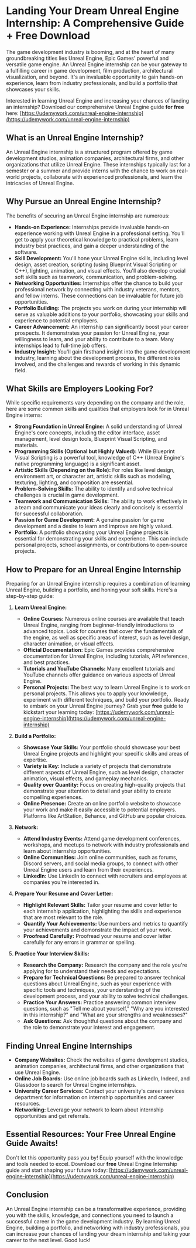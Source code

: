 # Landing Your Dream Unreal Engine Internship: A Comprehensive Guide + Free Download

The game development industry is booming, and at the heart of many groundbreaking titles lies Unreal Engine, Epic Games' powerful and versatile game engine. An Unreal Engine internship can be your gateway to a fulfilling career in game development, film production, architectural visualization, and beyond. It's an invaluable opportunity to gain hands-on experience, learn from industry professionals, and build a portfolio that showcases your skills.

Interested in learning Unreal Engine and increasing your chances of landing an internship? Download our comprehensive Unreal Engine guide **for free** here: [https://udemywork.com/unreal-engine-internship](https://udemywork.com/unreal-engine-internship)

## What is an Unreal Engine Internship?

An Unreal Engine internship is a structured program offered by game development studios, animation companies, architectural firms, and other organizations that utilize Unreal Engine. These internships typically last for a semester or a summer and provide interns with the chance to work on real-world projects, collaborate with experienced professionals, and learn the intricacies of Unreal Engine.

## Why Pursue an Unreal Engine Internship?

The benefits of securing an Unreal Engine internship are numerous:

*   **Hands-on Experience:** Internships provide invaluable hands-on experience working with Unreal Engine in a professional setting. You'll get to apply your theoretical knowledge to practical problems, learn industry best practices, and gain a deeper understanding of the software.
*   **Skill Development:** You'll hone your Unreal Engine skills, including level design, asset creation, scripting (using Blueprint Visual Scripting or C++), lighting, animation, and visual effects. You'll also develop crucial soft skills such as teamwork, communication, and problem-solving.
*   **Networking Opportunities:** Internships offer the chance to build your professional network by connecting with industry veterans, mentors, and fellow interns. These connections can be invaluable for future job opportunities.
*   **Portfolio Building:** The projects you work on during your internship will serve as valuable additions to your portfolio, showcasing your skills and experience to potential employers.
*   **Career Advancement:** An internship can significantly boost your career prospects. It demonstrates your passion for Unreal Engine, your willingness to learn, and your ability to contribute to a team. Many internships lead to full-time job offers.
*   **Industry Insight:** You'll gain firsthand insight into the game development industry, learning about the development process, the different roles involved, and the challenges and rewards of working in this dynamic field.

## What Skills are Employers Looking For?

While specific requirements vary depending on the company and the role, here are some common skills and qualities that employers look for in Unreal Engine interns:

*   **Strong Foundation in Unreal Engine:** A solid understanding of Unreal Engine's core concepts, including the editor interface, asset management, level design tools, Blueprint Visual Scripting, and materials.
*   **Programming Skills (Optional but Highly Valued):** While Blueprint Visual Scripting is a powerful tool, knowledge of C++ (Unreal Engine's native programming language) is a significant asset.
*   **Artistic Skills (Depending on the Role):** For roles like level design, environment art, or character art, artistic skills such as modeling, texturing, lighting, and composition are essential.
*   **Problem-Solving Skills:** The ability to identify and solve technical challenges is crucial in game development.
*   **Teamwork and Communication Skills:** The ability to work effectively in a team and communicate your ideas clearly and concisely is essential for successful collaboration.
*   **Passion for Game Development:** A genuine passion for game development and a desire to learn and improve are highly valued.
*   **Portfolio:** A portfolio showcasing your Unreal Engine projects is essential for demonstrating your skills and experience. This can include personal projects, school assignments, or contributions to open-source projects.

## How to Prepare for an Unreal Engine Internship

Preparing for an Unreal Engine internship requires a combination of learning Unreal Engine, building a portfolio, and honing your soft skills. Here's a step-by-step guide:

1.  **Learn Unreal Engine:**

    *   **Online Courses:** Numerous online courses are available that teach Unreal Engine, ranging from beginner-friendly introductions to advanced topics. Look for courses that cover the fundamentals of the engine, as well as specific areas of interest, such as level design, character animation, or visual effects.
    *   **Official Documentation:** Epic Games provides comprehensive documentation for Unreal Engine, including tutorials, API references, and best practices.
    *   **Tutorials and YouTube Channels:** Many excellent tutorials and YouTube channels offer guidance on various aspects of Unreal Engine.
    *   **Personal Projects:** The best way to learn Unreal Engine is to work on personal projects. This allows you to apply your knowledge, experiment with different techniques, and build your portfolio.
     Ready to embark on your Unreal Engine journey? Grab your **free** guide to kickstart your learning today: [https://udemywork.com/unreal-engine-internship](https://udemywork.com/unreal-engine-internship)

2.  **Build a Portfolio:**

    *   **Showcase Your Skills:** Your portfolio should showcase your best Unreal Engine projects and highlight your specific skills and areas of expertise.
    *   **Variety is Key:** Include a variety of projects that demonstrate different aspects of Unreal Engine, such as level design, character animation, visual effects, and gameplay mechanics.
    *   **Quality over Quantity:** Focus on creating high-quality projects that demonstrate your attention to detail and your ability to create compelling experiences.
    *   **Online Presence:** Create an online portfolio website to showcase your work and make it easily accessible to potential employers. Platforms like ArtStation, Behance, and GitHub are popular choices.
3.  **Network:**

    *   **Attend Industry Events:** Attend game development conferences, workshops, and meetups to network with industry professionals and learn about internship opportunities.
    *   **Online Communities:** Join online communities, such as forums, Discord servers, and social media groups, to connect with other Unreal Engine users and learn from their experiences.
    *   **LinkedIn:** Use LinkedIn to connect with recruiters and employees at companies you're interested in.
4.  **Prepare Your Resume and Cover Letter:**

    *   **Highlight Relevant Skills:** Tailor your resume and cover letter to each internship application, highlighting the skills and experience that are most relevant to the role.
    *   **Quantify Your Achievements:** Use numbers and metrics to quantify your achievements and demonstrate the impact of your work.
    *   **Proofread Carefully:** Proofread your resume and cover letter carefully for any errors in grammar or spelling.
5.  **Practice Your Interview Skills:**

    *   **Research the Company:** Research the company and the role you're applying for to understand their needs and expectations.
    *   **Prepare for Technical Questions:** Be prepared to answer technical questions about Unreal Engine, such as your experience with specific tools and techniques, your understanding of the development process, and your ability to solve technical challenges.
    *   **Practice Your Answers:** Practice answering common interview questions, such as "Tell me about yourself," "Why are you interested in this internship?" and "What are your strengths and weaknesses?"
    *   **Ask Questions:** Ask thoughtful questions about the company and the role to demonstrate your interest and engagement.

## Finding Unreal Engine Internships

*   **Company Websites:** Check the websites of game development studios, animation companies, architectural firms, and other organizations that use Unreal Engine.
*   **Online Job Boards:** Use online job boards such as LinkedIn, Indeed, and Glassdoor to search for Unreal Engine internships.
*   **University Career Services:** Contact your university's career services department for information on internship opportunities and career resources.
*   **Networking:** Leverage your network to learn about internship opportunities and get referrals.

##  Essential Resources: Your Free Unreal Engine Guide Awaits!

Don't let this opportunity pass you by! Equip yourself with the knowledge and tools needed to excel. Download our **free** Unreal Engine Internship guide and start shaping your future today: [https://udemywork.com/unreal-engine-internship](https://udemywork.com/unreal-engine-internship)

## Conclusion

An Unreal Engine internship can be a transformative experience, providing you with the skills, knowledge, and connections you need to launch a successful career in the game development industry. By learning Unreal Engine, building a portfolio, and networking with industry professionals, you can increase your chances of landing your dream internship and taking your career to the next level. Good luck!

